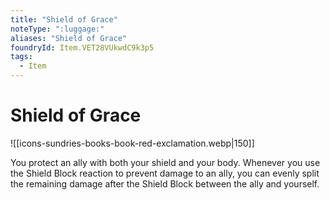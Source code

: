 ```yaml
---
title: "Shield of Grace"
noteType: ":luggage:"
aliases: "Shield of Grace"
foundryId: Item.VET28VUkwdC9k3p5
tags:
  - Item
---
```


# Shield of Grace
![[icons-sundries-books-book-red-exclamation.webp|150]]

You protect an ally with both your shield and your body. Whenever you use the Shield Block reaction to prevent damage to an ally, you can evenly split the remaining damage after the Shield Block between the ally and yourself.
